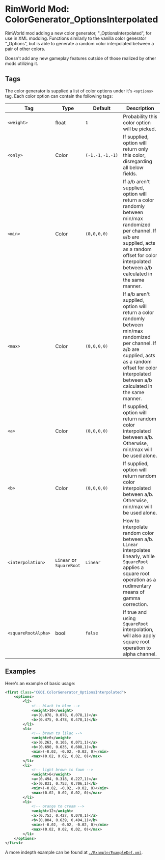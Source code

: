 # RimWorld Mod: ColorGenerator_OptionsInterpolated
RimWorld mod adding a new color generator, "_OptionsInterpolated", for use in XML modding. Functions similarly to the vanilla color generator "_Options", but is able to generate a random color interpolated between a pair of other colors. 

Doesn't add any new gameplay features outside of those realized by other mods utilizing it.

## Tags
The color generator is supplied a list of color options under it's ``<options>`` tag. Each color option can contain the following tags:

| Tag | Type | Default | Description |
| --- | --- | --- | --- |
| ```<weight>``` | float | ```1``` | Probability this color option will be picked. |
| ```<only>``` | Color | ```(-1,-1,-1,-1)``` | If supplied, option will return only this color, disregarding all below fields. |
| ```<min>``` | Color | ```(0,0,0,0)``` | If a/b aren't supplied, option will return a color randomly between min/max randomized per channel. If a/b are supplied, acts as a random offset for color interpolated between a/b calculated in the same manner. |
| ```<max>``` | Color | ```(0,0,0,0)``` | If a/b aren't supplied, option will return a color randomly between min/max randomized per channel. If a/b are supplied, acts as a random offset for color interpolated between a/b calculated in the same manner. |
| ```<a>``` | Color | ```(0,0,0,0)``` | If supplied, option will return random color interpolated between a/b. Otherwise, min/max will be used alone. |
| ```<b>``` | Color | ```(0,0,0,0)``` | If supplied, option will return random color interpolated between a/b. Otherwise, min/max will be used alone. |
| ```<interpolation>``` | ```Linear``` or ```SquareRoot``` | ```Linear``` | How to interpolate random color between a/b. ```Linear``` interpolates linearly, while ```SquareRoot``` applies a square root operation as a rudimentary means of gamma correction. |
| ```<squareRootAlpha>``` | bool | ```false``` | If true and using ```SquareRoot``` interpolation, will also apply square root operation to alpha channel. |

## Examples
Here's an example of basic usage:
```XML
<first Class="CGOI.ColorGenerator_OptionsInterpolated">
	<options>
		<li>
			<!-- black to blue -->
			<weight>10</weight>
			<a>(0.078, 0.078, 0.078,1)</a>
			<b>(0.475, 0.478, 0.478,1)</b>
		</li>
		<li>
			<!-- brown to lilac -->
			<weight>6</weight>
			<a>(0.263, 0.165, 0.071,1)</a>
			<b>(0.690, 0.635, 0.608,1)</b>
			<min>(-0.02, -0.02, -0.02, 0)</min>
			<max>(0.02, 0.02, 0.02, 0)</max>
		</li>
		<li>
			<!-- light brown to fawn -->
			<weight>6</weight>
			<a>(0.494, 0.318, 0.227,1)</a>
			<b>(0.831, 0.753, 0.706,1)</b>
			<min>(-0.02, -0.02, -0.02, 0)</min>
			<max>(0.02, 0.02, 0.02, 0)</max>
		</li>
		<li>
			<!-- orange to cream -->
			<weight>12</weight>
			<a>(0.753, 0.427, 0.078,1)</a>
			<b>(0.804, 0.639, 0.494,1)</b>
			<min>(-0.02, -0.02, -0.02, 0)</min>
			<max>(0.02, 0.02, 0.02, 0)</max>
		</li>
	</options>
</first>
```
A more indepth example can be found at [```./Example/ExampleDef.xml```](./Example/ExampleDef.xml).
